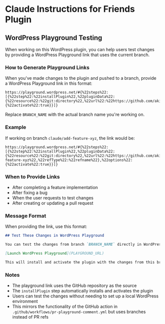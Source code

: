# Claude Instructions for Friends Plugin

## WordPress Playground Testing

When working on this WordPress plugin, you can help users test changes by providing a WordPress Playground link that uses the current branch.

### How to Generate Playground Links

When you've made changes to the plugin and pushed to a branch, provide a WordPress Playground link in this format:

```
https://playground.wordpress.net/#{%22steps%22:[{%22step%22:%22installPlugin%22,%22pluginData%22:{%22resource%22:%22git:directory%22,%22url%22:%22https://github.com/akirk/friends%22,%22ref%22:%22BRANCH_NAME%22,%22refType%22:%22refname%22},%22options%22:{%22activate%22:true}}]}
```

Replace `BRANCH_NAME` with the actual branch name you're working on.

### Example

If working on branch `claude/add-feature-xyz`, the link would be:

```
https://playground.wordpress.net/#{%22steps%22:[{%22step%22:%22installPlugin%22,%22pluginData%22:{%22resource%22:%22git:directory%22,%22url%22:%22https://github.com/akirk/friends%22,%22ref%22:%22claude/add-feature-xyz%22,%22refType%22:%22refname%22},%22options%22:{%22activate%22:true}}]}
```

### When to Provide Links

- After completing a feature implementation
- After fixing a bug
- When the user requests to test changes
- After creating or updating a pull request

### Message Format

When providing the link, use this format:

```markdown
## Test These Changes in WordPress Playground

You can test the changes from branch `BRANCH_NAME` directly in WordPress Playground:

[Launch WordPress Playground](PLAYGROUND_URL)

This will install and activate the plugin with the changes from this branch.
```

### Notes

- The playground link uses the GitHub repository as the source
- The `installPlugin` step automatically installs and activates the plugin
- Users can test the changes without needing to set up a local WordPress environment
- This mirrors the functionality of the GitHub action in `.github/workflows/pr-playground-comment.yml` but uses branches instead of PR refs
